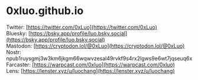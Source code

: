 # 0xluo.github.io

Twitter: [https://twitter.com/0xLuo](https://twitter.com/0xLuo)  <br> 
Bluesky: [https://bsky.app/profile/luo.bsky.social](https://bsky.app/profile/luo.bsky.social)  <br> 
Mastodon: [https://cryptodon.lol/@0xLuo](https://cryptodon.lol/@0xLuo)  <br> 
Nostr: npub1ruysgmj3w3km6jkgm66wqwvzesal49rvkf9s4rx2lgws9e6wt7jqseuq6x  <br> 
Farcaster: [https://warpcast.com/0xluo](https://warpcast.com/0xluo)  <br> 
Lens: [https://lenster.xyz/u/luochang](https://lenster.xyz/u/luochang)  <br> 
